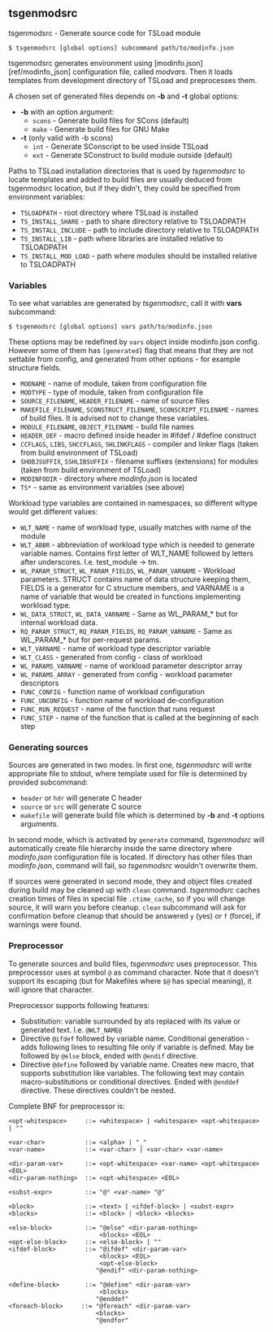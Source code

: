 ## tsgenmodsrc

tsgenmodsrc - Generate source code for TSLoad module

```
$ tsgenmodsrc [global options] subcommand path/to/modinfo.json
```

tsgenmodsrc generates environment using [modinfo.json][ref/modinfo_json] configuration file, called _modvars_. Then it loads templates from development directory of TSLoad and preprocesses them.

A chosen set of generated files depends on __-b__ and __-t__ global options:
 * __-b__ with an option argument:
   * `scons` - Generate build files for SCons (default)
   * `make` - Generate build files for GNU Make
 * __-t__ (only valid with -b scons)
   * `int` - Generate SConscript to be used inside TSLoad
   * `ext` - Generate SConstruct to build module outside (default)

Paths to TSLoad installation directories that is used by _tsgenmodsrc_ to locate templates and added to build files are usually deduced from tsgenmodsrc location, but if they didn't, they could be specified from environment variables:
 * `TSLOADPATH` - root directory where TSLoad is installed
 * `TS_INSTALL_SHARE` - path to share directory relative to TSLOADPATH
 * `TS_INSTALL_INCLUDE` - path to include directory relative to TSLOADPATH
 * `TS_INSTALL_LIB` - path where libraries are installed relative to TSLOADPATH
 * `TS_INSTALL_MOD_LOAD` - path where modules should be installed relative to TSLOADPATH

### Variables

To see what variables are generated by _tsgenmodsrc_, call it with __vars__ subcommand:
```
$ tsgenmodsrc [global options] vars path/to/modinfo.json
```

These options may be redefined by `vars` object inside modinfo.json config. However some of them has `[generated]` flag that means that they are not settable from config, and generated from other options - for example structure fields.

  * `MODNAME` - name of module, taken from configuration file 
  * `MODTYPE` - type of module, taken from configuration file
  * `SOURCE_FILENAME`, `HEADER_FILENAME` - name of source files
  * `MAKEFILE_FILENAME`, `SCONSTRUCT_FILENAME`, `SCONSCRIPT_FILENAME` - names of build files. It is advised not to change these variables.
  * `MODULE_FILENAME`, `OBJECT_FILENAME` - build file names
  * `HEADER_DEF` - macro defined inside header in #ifdef / #define construct
  * `CCFLAGS`, `LIBS`, `SHCCFLAGS`, `SHLINKFLAGS` - compiler and linker flags (taken from build environment of TSLoad)
  * `SHOBJSUFFIX`, `SSHLIBSUFFIX` - filename suffixes (extensions) for modules (taken from build environment of TSLoad)
  * `MODINFODIR` - directory where _modinfo.json_ is located
  * `TS*` - same as environment variables (see above)

Workload type variables are contained in namespaces, so different wltype would get different values:
  * `WLT_NAME` - name of workload type, usually matches with name of the module
  * `WLT_ABBR` - abbreviation of workload type which is needed to generate variable names. Contains first letter of WLT\_NAME followed by letters after underscores. I.e. test\_module -> tm.
  * `WL_PARAM_STRUCT`, `WL_PARAM_FIELDS`, `WL_PARAM_VARNAME` - Workload parameters. STRUCT contains name of data structure keeping them, FIELDS is a generator for C structure members, and VARNAME is a name of variable that would be created in functions implementing workload type. 
  * `WL_DATA_STRUCT`, `WL_DATA_VARNAME` - Same as WL\_PARAM\_\* but for internal workload data.
  * `RQ_PARAM_STRUCT`, `RQ_PARAM_FIELDS`, `RQ_PARAM_VARNAME` - Same as WL\_PARAM\_\* but for per-request params.
  * `WLT_VARNAME` - name of workload type descriptor variable
  * `WLT_CLASS` - generated from config - class of workload
  * `WL_PARAMS_VARNAME` - name of workload parameter descriptor array
  * `WL_PARAMS_ARRAY` - generated from config - workload parameter descriptors
  * `FUNC_CONFIG` - function name of workload configuration
  * `FUNC_UNCONFIG` - function name of workload de-configuration
  * `FUNC_RUN_REQUEST` - name of the function that runs request
  * `FUNC_STEP` - name of the function that is called at the beginning of each step
  
### Generating sources

Sources are generated in two modes. In first one, _tsgenmodsrc_ will write appropriate file to stdout, where template used for file is determined by provided subcommand:
 * `header` or `hdr` will generate C header
 * `source` or `src` will generate C source
 * `makefile` will generate build file which is determined by __-b__ and __-t__ options arguments.
 
In second mode, which is activated by `generate` command, _tsgenmodsrc_ will automatically create file hierarchy inside the same directory where _modinfo.json_ configuration file is located. If directory has other files than _modinfo.json_, command will fail, so _tsgenmodsrc_ wouldn't overwrite them.  

If sources were generated in second mode, they and object files created during build may be cleaned up with `clean` command. _tsgenmodsrc_ caches creation times of files in special file `.ctime_cache`, so if you will change source, it will warn you before cleanup. `clean` subcommand will ask for confirmation before cleanup that should be answered `y` (yes) or `f` (force), if warnings were found.

### Preprocessor

To generate sources and build files, _tsgenmodsrc_ uses preprocessor. This preprocessor uses at symbol `@` as command character. Note that it doesn't support its escaping (but for Makefiles where `$@` has special meaning), it will ignore that character. 

Preprocessor supports following features:
* Substitution: variable surrounded by ats replaced with its value or generated text. I.e. `@WLT_NAME@`
* Directive `@ifdef` followed by variable name. Conditional generation - adds following lines to resulting file only if variable is defined. May be followed by `@else` block, ended with `@endif` directive. 
* Directive `@define` followed by variable name. Creates new macro, that supports substitution like variables. The following text may contain macro-substitutions or conditional directives. Ended with `@enddef` directive. These directives couldn't be nested.

Complete BNF for preprocessor is:
```
<opt-whitespace>     ::= <whitespace> | <whitespace> <opt-whitespace> | ""

<var-char>           ::= <alpha> | "_"
<var-name>           ::= <var-char> | <var-char> <var-name>

<dir-param-var>      ::= <opt-whitespace> <var-name> <opt-whitespace> <EOL>
<dir-param-nothing>  ::= <opt-whitespace> <EOL>

<subst-expr>         ::= "@" <var-name> "@"

<block>              ::= <text> | <ifdef-block> | <subst-expr>
<blocks>             ::= <block> | <block> <blocks>

<else-block>         ::= "@else" <dir-param-nothing>
                         <blocks> <EOL>
<opt-else-block>     ::= <else-block> | ""
<ifdef-block>        ::= "@ifdef" <dir-param-var>
                         <blocks> <EOL>
                         <opt-else-block>
                        "@endif" <dir-param-nothing>

<define-block>       ::= "@define" <dir-param-var>
                         <blocks>
                        "@enddef"
<foreach-block>		::= "@foreach" <dir-param-var>
						<blocks>
						"@endfor"                        
```
